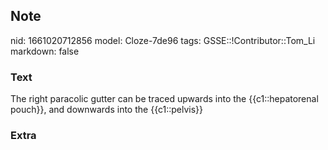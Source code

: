 ## Note
nid: 1661020712856
model: Cloze-7de96
tags: GSSE::!Contributor::Tom_Li
markdown: false

### Text
<div>
  The right paracolic gutter can be traced upwards into the
  {{c1::hepatorenal pouch}}, and downwards into the {{c1::pelvis}}
</div>

### Extra

